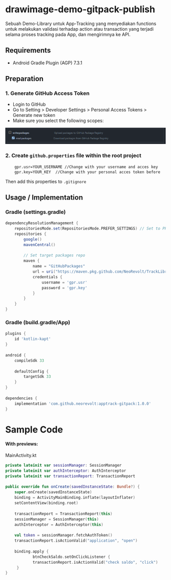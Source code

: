 # drawimage-demo-gitpack-publish
Sebuah Demo-Library untuk App-Tracking yang menyediakan functions untuk melakukan validasi terhadap action atau transaction yang terjadi selama proses tracking pada App, dan mengirimnya ke API.


## Requirements
* Android Gradle Plugin (AGP) 7.3.1

## Preparation
### 1. Generate GitHub Access Token
* Login to GitHub
* Go to Setting > Developer Settings > Personal Access Tokens > Generate new token
* Make sure you select the following scopes:

![Access Token](https://github.com/NeoRevolt/drawimage-demo-gitpack-publish/blob/master/acces_scope_github_token.PNG?raw=true)

### 2. Create ``github.properties`` file within the root project
```properties
    gpr.usr=YOUR_USERNAME //Change with your username and acces key
    gpr.key=YOUR_KEY  //Change with your personal acces token before
```
Then add this properties to ``.gitignore``

## Usage / Implementation

### Gradle (settings.gradle)

```groovy
dependencyResolutionManagement {
    repositoriesMode.set(RepositoriesMode.PREFER_SETTINGS) // Set to PREFER_SETTINGS
    repositories {
        google()
        mavenCentral()
        
        // Set target packages repo
        maven {
            name = "GitHubPackages"
            url = uri("https://maven.pkg.github.com/NeoRevolt/TrackLibrary")
            credentials {
                username = 'gpr.usr'
                password = 'gpr.key'
            }
        }
    }
}
```

### Gradle (build.gradle/App)

```groovy
plugins {
    id 'kotlin-kapt'
}

android {
    compileSdk 33
    
    defaultConfig {
        targetSdk 33
    }
}

dependencies {
    implementation 'com.github.neorevolt:apptrack-gitpack:1.0.0'
}
```

# Sample Code
#### With previews:

MainActivity.kt
```kotlin
private lateinit var sessionManager: SessionManager
private lateinit var authInterceptor: AuthInterceptor
private lateinit var transactionReport: TransactionReport

public override fun onCreate(savedInstanceState: Bundle?) {
    super.onCreate(savedInstanceState)
    binding = ActivityMainBinding.inflate(layoutInflater)
    setContentView(binding.root)
    
    transactionReport = TransactionReport(this)
    sessionManager = SessionManager(this)
    authInterceptor = AuthInterceptor(this)
    
    val token = sessionManager.fetchAuthToken()
    transactionReport.isActionValid("application", "open")
    
    binding.apply {
            btnCheckSaldo.setOnClickListener {
            transactionReport.isActionValid("check saldo", "click")
     }      
}
```
